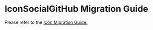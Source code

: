 # IconSocialGitHub Migration Guide

Please refer to the [Icon Migration Guide.](../Icon.migration.md)
